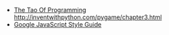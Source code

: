 * [The Tao Of Programming](http://canonical.org/~kragen/tao-of-programming.html)
http://inventwithpython.com/pygame/chapter3.html
* [Google JavaScript Style Guide](https://google.github.io/styleguide/jsguide.html)

